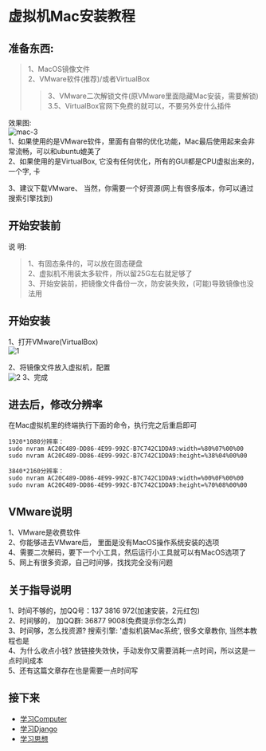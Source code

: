 虚拟机Mac安装教程  
====


## 准备东西:     
> 1、MacOS镜像文件      
> 2、VMware软件(推荐)/或者VirtualBox      
>> 3、VMware二次解锁文件(原VMware里面隐藏Mac安装，需要解锁)  
>> 3.5、VirtualBox官网下免费的就可以，不要另外安什么插件      

效果图:   
![mac-3](https://github.com/KissMyLady/Tools/blob/master/Word_Cloud/mac-3.jpg)    
1、如果使用的是VMware软件，里面有自带的优化功能，Mac最后使用起来会非常流畅，可以和ubuntu媲美了   
2、如果使用的是VirtualBox, 它没有任何优化，所有的GUI都是CPU虚拟出来的，一个字, 卡    

3、建议下载VMware、 当然，你需要一个好资源(网上有很多版本，你可以通过搜索引擎找到)   


## 开始安装前  
说  明:   
> 1、有固态条件的，可以放在固态硬盘     
> 2、虚拟机不用装太多软件，所以留25G左右就足够了     
> 3、开始安装前，把镜像文件备份一次，防安装失败，(可能)导致镜像也没法用  


## 开始安装   
1、打开VMware(VirtualBox)  
![1](https://github.com/KissMyLady/Tools/blob/master/Word_Cloud/mac-1.jpg)

2、将镜像文件放入虚拟机，配置      
![2](https://github.com/KissMyLady/Tools/blob/master/Word_Cloud/mac-2.jpg)
3、完成   


## 进去后，修改分辨率  
在Mac虚拟机里的终端执行下面的命令，执行完之后重启即可  
```Linux
1920*1080分辨率：  
sudo nvram AC20C489-DD86-4E99-992C-B7C742C1DDA9:width=%80%07%00%00  
sudo nvram AC20C489-DD86-4E99-992C-B7C742C1DDA9:height=%38%04%00%00  

3840*2160分辨率：  
sudo nvram AC20C489-DD86-4E99-992C-B7C742C1DDA9:width=%00%0F%00%00  
sudo nvram AC20C489-DD86-4E99-992C-B7C742C1DDA9:height=%70%08%00%00  
```


## VMware说明  
1、VMware是收费软件      
2、你能够进去VMware后， 里面是没有MacOS操作系统安装的选项      
4、需要二次解码，要下一个小工具，然后运行小工具就可以有MacOS选项了          
5、网上有很多资源，自己时间够，找找完全没有问题      


## 关于指导说明    
1、时间不够的，加QQ号：137 3816 972(加速安装，2元红包)    
2、时间够的，  加QQ群: 36877 9008(免费提示你怎么弄)    
3、时间够，怎么找资源?  搜索引擎: '虚拟机装Mac系统',  很多文章教你, 当然本教程也是    
4、为什么收点小钱?  放链接失效快，手动发你又需要消耗一点时间，所以这是一点时间成本  
5、还有这篇文章存在也是需要一点时间写     



## 接下来    
- [学习Computer](https://github.com/KissMyLady/Computer)  
- [学习Django](https://github.com/KissMyLady/Django)    
- [学习思想](https://github.com/KissMyLady/Tools)      
